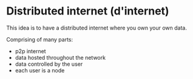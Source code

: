 # Distributed internet (d'internet)

This idea is to have a distributed internet where you own your own data.

Comprising of many parts:
* p2p internet
* data hosted throughout the network
* data controlled by the user
* each user is a node
